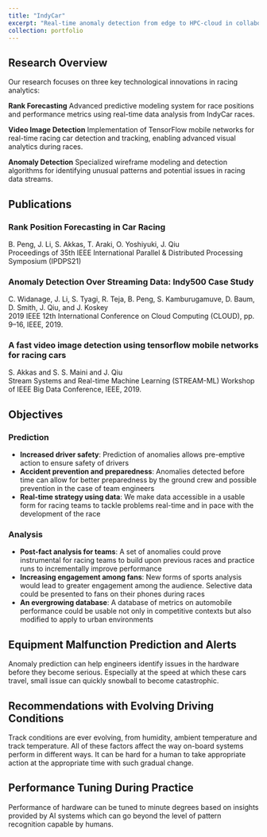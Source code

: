 ```yaml
---
title: "IndyCar"
excerpt: "Real-time anomaly detection from edge to HPC-cloud in collaboration with Indycar and Intel.<br/><img src='/images/indycarimage.png'>"
collection: portfolio
---
```

## Research Overview

Our research focuses on three key technological innovations in racing analytics:

**Rank Forecasting**
Advanced predictive modeling system for race positions and performance metrics using real-time data analysis from IndyCar races.

**Video Image Detection**
Implementation of TensorFlow mobile networks for real-time racing car detection and tracking, enabling advanced visual analytics during races.

**Anomaly Detection**
Specialized wireframe modeling and detection algorithms for identifying unusual patterns and potential issues in racing data streams.

## Publications

### Rank Position Forecasting in Car Racing
B. Peng, J. Li, S. Akkas, T. Araki, O. Yoshiyuki, J. Qiu  
Proceedings of 35th IEEE International Parallel & Distributed Processing Symposium (IPDPS21)

### Anomaly Detection Over Streaming Data: Indy500 Case Study
C. Widanage, J. Li, S. Tyagi, R. Teja, B. Peng, S. Kamburugamuve, D. Baum, D. Smith, J. Qiu, and J. Koskey  
2019 IEEE 12th International Conference on Cloud Computing (CLOUD), pp. 9–16, IEEE, 2019.

### A fast video image detection using tensorflow mobile networks for racing cars
S. Akkas and S. S. Maini and J. Qiu  
Stream Systems and Real-time Machine Learning (STREAM-ML) Workshop of IEEE Big Data Conference, IEEE, 2019.

## Objectives

### Prediction
- **Increased driver safety**: Prediction of anomalies allows pre-emptive action to ensure safety of drivers
- **Accident prevention and preparedness**: Anomalies detected before time can allow for better preparedness by the ground crew and possible prevention in the case of team engineers
- **Real-time strategy using data**: We make data accessible in a usable form for racing teams to tackle problems real-time and in pace with the development of the race

### Analysis
- **Post-fact analysis for teams**: A set of anomalies could prove instrumental for racing teams to build upon previous races and practice runs to incrementally improve performance
- **Increasing engagement among fans**: New forms of sports analysis would lead to greater engagement among the audience. Selective data could be presented to fans on their phones during races
- **An evergrowing database**: A database of metrics on automobile performance could be usable not only in competitive contexts but also modified to apply to urban environments

## Equipment Malfunction Prediction and Alerts

Anomaly prediction can help engineers identify issues in the hardware before they become serious. Especially at the speed at which these cars travel, small issue can quickly snowball to become catastrophic.

## Recommendations with Evolving Driving Conditions

Track conditions are ever evolving, from humidity, ambient temperature and track temperature. All of these factors affect the way on-board systems perform in different ways. It can be hard for a human to take appropriate action at the appropriate time with such gradual change.

## Performance Tuning During Practice

Performance of hardware can be tuned to minute degrees based on insights provided by AI systems which can go beyond the level of pattern recognition capable by humans.


